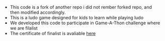 - This code is a fork of another repo i did not rember forked repo, and then modified accordingly.
- This is a ludo game designed for kids to learn while playing ludo
- We developed this code to participate in Game-A-Thon challenge where we are filalist
- The certificate of finalist is avaliable [here]([url](https://certifyme.online/CSIT/PMI/gameAThon2021/OmPrakash_f693e.html)https://certifyme.online/CSIT/PMI/gameAThon2021/OmPrakash_f693e.html)
  
